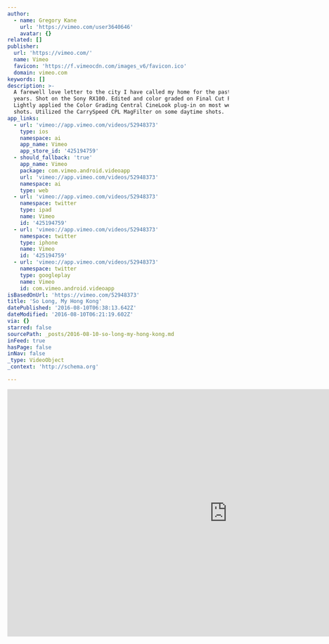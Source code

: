 ```yaml
---
author:
  - name: Gregory Kane
    url: 'https://vimeo.com/user3640646'
    avatar: {}
related: []
publisher:
  url: 'https://vimeo.com/'
  name: Vimeo
  favicon: 'https://f.vimeocdn.com/images_v6/favicon.ico'
  domain: vimeo.com
keywords: []
description: >-
  A farewell love letter to the city I have called my home for the past six
  years. Shot on the Sony RX100. Edited and color graded on Final Cut Pro X.
  Lightly applied the Color Grading Central CineLook plug-in on most well-lit
  shots. Utilized the CarrySpeed CPL MagFilter on some daytime shots.
app_links:
  - url: 'vimeo://app.vimeo.com/videos/52948373'
    type: ios
    namespace: ai
    app_name: Vimeo
    app_store_id: '425194759'
  - should_fallback: 'true'
    app_name: Vimeo
    package: com.vimeo.android.videoapp
    url: 'vimeo://app.vimeo.com/videos/52948373'
    namespace: ai
    type: web
  - url: 'vimeo://app.vimeo.com/videos/52948373'
    namespace: twitter
    type: ipad
    name: Vimeo
    id: '425194759'
  - url: 'vimeo://app.vimeo.com/videos/52948373'
    namespace: twitter
    type: iphone
    name: Vimeo
    id: '425194759'
  - url: 'vimeo://app.vimeo.com/videos/52948373'
    namespace: twitter
    type: googleplay
    name: Vimeo
    id: com.vimeo.android.videoapp
isBasedOnUrl: 'https://vimeo.com/52948373'
title: 'So Long, My Hong Kong'
datePublished: '2016-08-10T06:38:13.642Z'
dateModified: '2016-08-10T06:21:19.602Z'
via: {}
starred: false
sourcePath: _posts/2016-08-10-so-long-my-hong-kong.md
inFeed: true
hasPage: false
inNav: false
_type: VideoObject
_context: 'http://schema.org'

---
```

<iframe src="https://cdn.embedly.com/widgets/media.html?src=https%3A%2F%2Fplayer.vimeo.com%2Fvideo%2F52948373&amp;url=https%3A%2F%2Fvimeo.com%2F52948373&amp;image=http%3A%2F%2Fi.vimeocdn.com%2Fvideo%2F365468703_1280.jpg&amp;key=b7d04c9b404c499eba89ee7072e1c4f7&amp;type=text%2Fhtml&amp;schema=vimeo" width="1000" height="563" scrolling="no" frameborder="0" allowfullscreen="" style=""></iframe>
